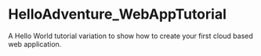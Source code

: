 # HelloAdventure_WebAppTutorial
A Hello World tutorial variation to show how to create your first cloud based web application.  
